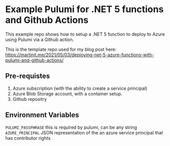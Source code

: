 # Example Pulumi for .NET 5 functions and Github Actions

This example repo shows how to setup a .NET 5 function to deploy to Azure using Pulumi via a Github action.

This is the template repo used for my blog post here: https://martinjt.me/2021/05/03/deploying-net-5-azure-functions-with-pulumi-and-github-actions/

## Pre-requistes

1. Azure subscription (with the ability to create a service principal)
2. Azure Blob Storage account, with a container setup. 
3. Github repositry

## Environment Variables

`PULUMI_PASSPHRASE` this is required by pulumi, can be any string
`AZURE_PRINCIPAL` JSON representation of the an azure service principal that has contributor rights
